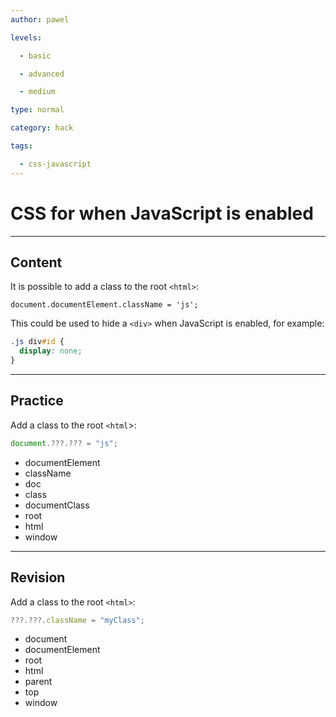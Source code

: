 ```yaml
---
author: pawel

levels:

  - basic

  - advanced

  - medium

type: normal

category: hack

tags:

  - css-javascript
---
```


# CSS for when JavaScript is enabled

---

## Content

It is possible to add a class to the root `<html>`:

```
document.documentElement.className = 'js';
```

This could be used to hide a `<div>` when JavaScript is enabled, for example:

```css
.js div#id {
  display: none;
}
```

---

## Practice

Add a class to the root `<html`>:

```javascript
document.???.??? = "js";
```

- documentElement
- className
- doc
- class
- documentClass
- root
- html
- window

---

## Revision

Add a class to the root `<html>`:

```javascript
???.???.className = "myClass";
```

- document
- documentElement
- root
- html
- parent
- top
- window
